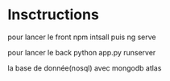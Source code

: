 # Insctructions

pour lancer le front
npm intsall puis ng serve 

pour lancer le back
python app.py runserver

la base de donnée(nosql) avec mongodb atlas
